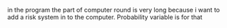 in the program the part of computer round is very long because i want to add a risk system in to the computer. Probability variable is for that
